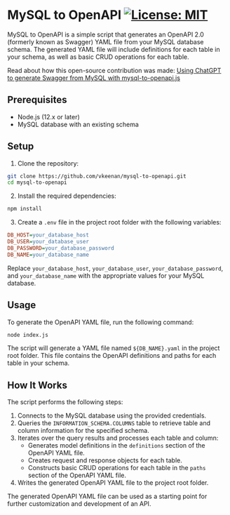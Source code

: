 # MySQL to OpenAPI [![License: MIT](https://img.shields.io/badge/License-MIT-yellow.svg)](https://opensource.org/licenses/MIT)

MySQL to OpenAPI is a simple script that generates an OpenAPI 2.0 (formerly known as Swagger) YAML file from your MySQL database schema. The generated YAML file will include definitions for each table in your schema, as well as basic CRUD operations for each table.

Read about how this open-source contribution was made: [Using ChatGPT to generate Swagger from MySQL with mysql-to-openapi.js](https://salesforcedevops.net/index.php/2023/03/22/using-chatgpt-to-generate-swagger-from-mysql-with-mysql-to-openapi-js/)

## Prerequisites

- Node.js (12.x or later)
- MySQL database with an existing schema

## Setup

1. Clone the repository:

```sh
git clone https://github.com/vkeenan/mysql-to-openapi.git
cd mysql-to-openapi
```

2. Install the required dependencies:

```sh
npm install
```

3. Create a `.env` file in the project root folder with the following variables:

```ini
DB_HOST=your_database_host
DB_USER=your_database_user
DB_PASSWORD=your_database_password
DB_NAME=your_database_name
```

Replace `your_database_host`, `your_database_user`, `your_database_password`, and `your_database_name` with the appropriate values for your MySQL database.

## Usage

To generate the OpenAPI YAML file, run the following command:

```sh
node index.js
```

The script will generate a YAML file named `${DB_NAME}.yaml` in the project root folder. This file contains the OpenAPI definitions and paths for each table in your schema.

## How It Works

The script performs the following steps:

1. Connects to the MySQL database using the provided credentials.
2. Queries the `INFORMATION_SCHEMA.COLUMNS` table to retrieve table and column information for the specified schema.
3. Iterates over the query results and processes each table and column:
   - Generates model definitions in the `definitions` section of the OpenAPI YAML file.
   - Creates request and response objects for each table.
   - Constructs basic CRUD operations for each table in the `paths` section of the OpenAPI YAML file.
4. Writes the generated OpenAPI YAML file to the project root folder.

The generated OpenAPI YAML file can be used as a starting point for further customization and development of an API.

```